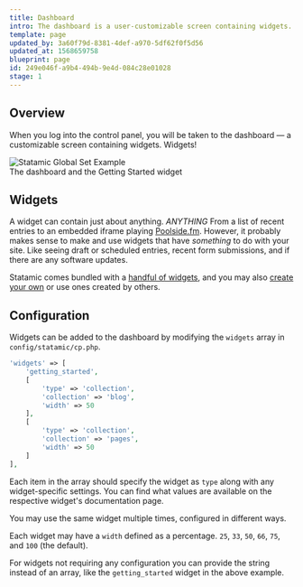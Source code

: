 ```yaml
---
title: Dashboard
intro: The dashboard is a user-customizable screen containing widgets. Lots of widgets, few widgets, custom widgets, or prebuilt widgets. All kinds of widgets.
template: page
updated_by: 3a60f79d-8381-4def-a970-5df62f0f5d56
updated_at: 1568659758
blueprint: page
id: 249e046f-a9b4-494b-9e4d-084c28e01028
stage: 1
---
```

## Overview

When you log into the control panel, you will be taken to the dashboard &mdash; a customizable screen containing widgets. Widgets!

<div class="screenshot">
    <img src="/img/dashboard.png" alt="Statamic Global Set Example">
    <div class="caption">The dashboard and the Getting Started widget</div>
</div>

## Widgets

A widget can contain just about anything. _ANYTHING_ From a list of recent entries to an embedded iframe playing [Poolside.fm](https://poolside.fm). However, it probably makes sense to make and use widgets that have _something_ to do with your site. Like seeing draft or scheduled entries, recent form submissions, and if there are any software updates.

Statamic comes bundled with a [handful of widgets](https://statamic.dev/widgets), and you may also [create your own](#) or use ones created by others.

## Configuration

Widgets can be added to the dashboard by modifying the `widgets` array in `config/statamic/cp.php`.

``` php
'widgets' => [
    'getting_started',
    [
        'type' => 'collection',
        'collection' => 'blog',
        'width' => 50
    ],
    [
        'type' => 'collection',
        'collection' => 'pages',
        'width' => 50
    ]
],
```

Each item in the array should specify the widget as `type` along with any widget-specific settings. You can find what values are available on the respective widget's documentation page.

You may use the same widget multiple times, configured in different ways.

Each widget may have a `width` defined as a percentage.
`25`, `33`, `50`, `66`, `75`, and `100` (the default).

For widgets not requiring any configuration you can provide the string instead of an array, like the `getting_started` widget in the above example.
